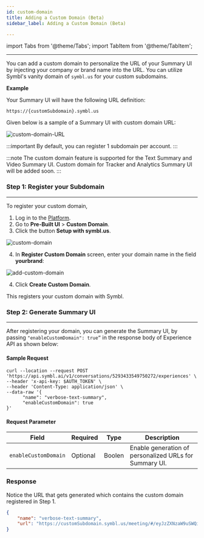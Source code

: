 ```yaml
---
id: custom-domain
title: Adding a Custom Domain (Beta)
sidebar_label: Adding a Custom Domain (Beta)

---
```


import Tabs from '@theme/Tabs';
import TabItem from '@theme/TabItem';

---

You can add a custom domain to personalize the URL of your Summary UI by injecting your company or brand name into the URL. You can utilize Symbl's vanity domain of `symbl.us` for your custom subdomains. 

**Example** <br/>

Your Summary UI will have the following URL definition: 

`https://{customSubdomain}.symbl.us`

Given below is a sample of a Summary UI with custom domain URL:

![custom-domain-URL](/img/custom-domain-screenshot.png)


:::important
By default, you can register 1 subdomain per account.
:::

:::note
The custom domain feature is supported for the Text Summary and Video Summary UI. Custom domain for Tracker and Analytics Summary UI will be added soon.
:::

### Step 1: Register your Subdomain

---

To register your custom domain,  

1. Log in to the [Platform](https://platform.symbl.ai).
2. Go to **Pre-Built UI** > **Custom Domain**.<br/>
3. Click the button **Setup with symbl.us**. 

![custom-domain](/img/custom-domain-1.png)

4. In **Register Custom Domain** screen, enter your domain name in the field **yourbrand**:

![add-custom-domain](/img/register-custom-domain-1.png)

4. Click **Create Custom Domain**.

This registers your custom domain with Symbl. 

### Step 2: Generate Summary UI 

---

After registering your domain, you can generate the Summary UI, by passing `"enableCustomDomain": true”` in the response body of Experience API as shown below:

#### Sample Request

```shell
curl --location --request POST 'https://api.symbl.ai/v1/conversations/5293433549750272/experiences' \
--header 'x-api-key: $AUTH_TOKEN' \
--header 'Content-Type: application/json' \
--data-raw '{
      "name": "verbose-text-summary",
      "enableCustomDomain": true
}'
```
#### Request Parameter

Field  | Required  | Type | Description
---------- | ------- | ------- |  -------
```enableCustomDomain``` | Optional | Boolen |  Enable generation of personalized URLs for Summary UI. 

### Response 

Notice the URL that gets generated which contains the custom domain registered in Step 1. 

```json
{
    "name": "verbose-text-summary",
    "url": "https://customSubdomain.symbl.us/meeting/#/eyJzZXNzaW9uSWQiOiI1ODU5NjczMDg1MzEzMDI0IiwidmlkZW9VcmwiOiJodHRwczovL3N0b3JhZ2UuZ29vZ2xlYXBpcy5jb20vcmFtbWVyLXRyYW5zY3JpcHRpb24tYnVja2V0L3NtYWxsLm1wNCJ9?showVideoSummary=true"
}
```
